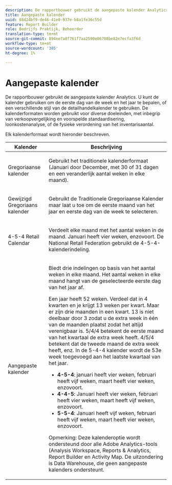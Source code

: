 ```yaml
---
description: De rapportbouwer gebruikt de aangepaste kalender Analytics. U kunt de kalender gebruiken om de eerste dag van de week en het jaar te bepalen, of een verschillende stijl van de detailhandelkalender te gebruiken. De kalenderformaten worden gebruikt voor diverse doeleinden, met inbegrip van verkoopvergelijking en voorspelde standaardisering, loonkostenanalyse, of de fysieke verordening van het inventarisaantal.
title: Aangepaste kalender
uuid: 88d24bf9-de46-41e0-937e-b8a1fe36c55d
feature: Report Builder
role: Bedrijfs Praktijk, Beheerder
translation-type: tm+mt
source-git-commit: 894ee7a8f761f7aa2590e06708be82e7ecfa3f6d
workflow-type: tm+mt
source-wordcount: '385'
ht-degree: 1%

---
```



# Aangepaste kalender

De rapportbouwer gebruikt de aangepaste kalender Analytics. U kunt de kalender gebruiken om de eerste dag van de week en het jaar te bepalen, of een verschillende stijl van de detailhandelkalender te gebruiken. De kalenderformaten worden gebruikt voor diverse doeleinden, met inbegrip van verkoopvergelijking en voorspelde standaardisering, loonkostenanalyse, of de fysieke verordening van het inventarisaantal.

Elk kalenderformaat wordt hieronder beschreven.

<table id="table_E609632569EB499184E56618C2CEF742"> 
 <thead> 
  <tr> 
   <th colname="col1" class="entry"> Kalender </th> 
   <th colname="col2" class="entry"> Beschrijving </th> 
  </tr> 
 </thead>
 <tbody> 
  <tr> 
   <td colname="col1"> <p>Gregoriaanse kalender </p> </td> 
   <td colname="col2"> <p> Gebruikt het traditionele kalenderformaat (Januari door December, met 30 of 31 dagen en een veranderlijk aantal weken in elke maand). </p> </td> 
  </tr> 
  <tr> 
   <td colname="col1"> <p>Gewijzigd Gregoriaans kalender </p> </td> 
   <td colname="col2"> <p> Gebruikt de Traditionele Gregoriaanse Kalender maar laat u toe om de eerste maand van het jaar en eerste dag van de week te selecteren. </p> </td> 
  </tr> 
  <tr> 
   <td colname="col1"> <p>4-5-4 Retail Calendar </p> </td> 
   <td colname="col2"> <p> Verdeelt elke maand met het aantal weken in de maand. Januari heeft vier weken, enzovoort. De National Retail Federation gebruikt de 4-5-4-kalenderindeling. </p> </td> 
  </tr> 
  <tr> 
   <td colname="col1"> <p>Aangepaste kalender </p> </td> 
   <td colname="col2"> <p> Biedt drie indelingen op basis van het aantal weken in elke maand. Het aantal weken in elke maand hangt van de geselecteerde eerste dag van het jaar af. </p> <p>Een jaar heeft 52 weken. Verdeel dat in 4 kwarten en je krijgt 13 weken per kwart. Maar er zijn drie maanden in een kwart. 13 is niet deelbaar door 3 zodat u de extra week in één van de maanden plaatst zodat het altijd verenigbaar is. 5/4/4 betekent de eerste maand van het kwartaal de extra week heeft. 4/5/4 betekent dat de tweede maand de extra week heeft, enz. In de 5-4-4 kalender wordt de 53e week toegevoegd aan het laatste kwartaal van het jaar. </p> 
    <ul id="ul_1579FD106A47419486B03E248A5E6ED5"> 
     <li id="li_E9B9E8F03E324DBDA9139C2D0D599092"><b>4-5-4</b>: januari heeft vier weken, februari heeft vijf weken, maart heeft vier weken, enzovoort. </li> 
     <li id="li_D0675DBDEC4641D2A8645B5CDFC565AB"><b>4-4-5</b>: Januari heeft vier weken, februari heeft vier weken, maart heeft vijf weken, enzovoort. </li> 
     <li id="li_6743BBB9AC9A4CFEAA0CBCE51052BC29"><b>5-5-4</b>: Januari heeft vijf weken, februari heeft vijf weken, maart heeft vier weken, enzovoort. </li> 
    </ul> <p>Opmerking:  Deze kalenderoptie wordt ondersteund door alle Adobe Analytics-tools (Analysis Workspace, Reports &amp; Analytics, Report Builder en Activity Map. De uitzondering is Data Warehouse, die geen aangepaste kalenders ondersteunt. </p> </td> 
  </tr> 
 </tbody> 
</table>

